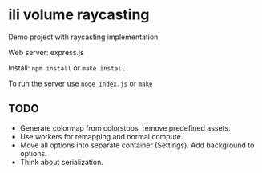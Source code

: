 # ili volume raycasting

Demo project with raycasting implementation.

Web server: express.js

Install: ```npm install``` or ```make install```

To run the server use ```node index.js``` or ```make```

## TODO
* Generate colormap from colorstops, remove predefined assets.
* Use workers for remapping and normal compute. 
* Move all options into separate container (Settings). Add background to options.
* Think about serialization.
